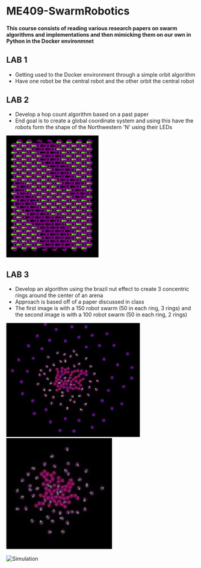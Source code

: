 # ME409-SwarmRobotics
#### This course consists of reading various research papers on swarm algorithms and implementations and then mimicking them on our own in Python in the Docker environmnet

## LAB 1
* Getting used to the Docker environment through a simple orbit algorithm
* Have one robot be the central robot and the other orbit the central robot

## LAB 2
* Develop a hop count algorithm based on a past paper
* End goal is to create a global coordinate system and using this have the robots form the shape of the Northwestern 'N' using their LEDs

![Smoothed N](https://github.com/S-odland/ME409-SwarmRobotics/blob/main/Lab2/N_standard.jpg)

## LAB 3
* Develop an algorithm using the brazil nut effect to create 3 concentric rings around the center of an arena
* Approach is based off of a paper discussed in class
* The first image is with a 150 robot swarm (50 in each ring, 3 rings) and the second image is with a 100 robot swarm (50 in each ring, 2 rings)

![150 Robot Swarm](https://github.com/S-odland/ME409-SwarmRobotics/blob/main/Lab3/150swarm.jpg)
![100 Robot Swarm](https://github.com/S-odland/ME409-SwarmRobotics/blob/main/Lab3/100brazil.jpg) 

![Simulation](https://www.youtube.com/watch?v=9ruEczgLMNE)
